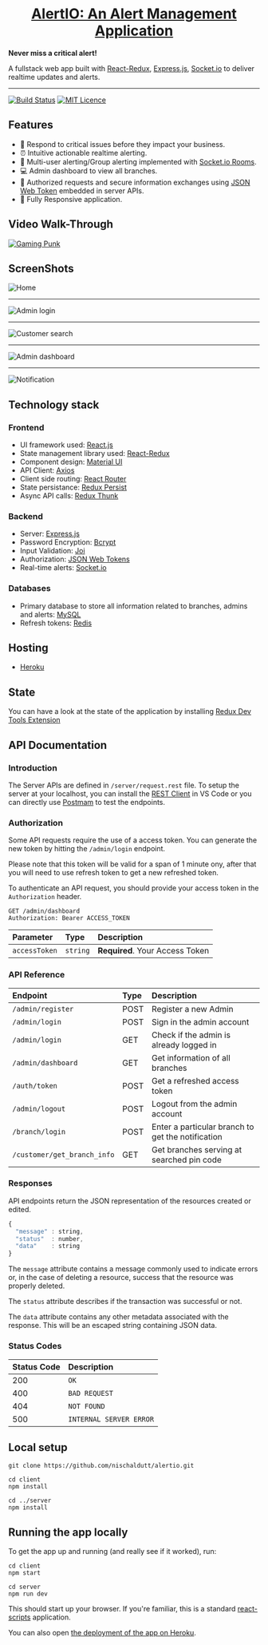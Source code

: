 <div>
  <h1 align="center">
    <a href="https://alertio-backend.herokuapp.com/">AlertIO: An Alert Management Application</a>
  </h1>
  <strong>
    Never miss a critical alert!
  </strong>
  <p>
    A fullstack web app built with
    <a href="https://react-redux.js.org/">React-Redux</a>, 
    <a href="https://expressjs.com/">Express.js</a>, 
    <a href="https://socket.io/">Socket.io</a> 
    to deliver realtime updates and alerts.
  </p>
</div>

<hr />

[![Build Status](https://img.shields.io/badge/build-passing-brightgreen)](https://github.com/nischaldutt/alertio)
[![MIT Licence](https://img.shields.io/badge/Licence-MIT-blue)](https://github.com/nischaldutt/alertio/blob/main/LICENSE)

## Features

- 🔔 Respond to critical issues before they impact your business.
- ⏰ Intuitive actionable realtime alerting.
- 👥 Multi-user alerting/Group alerting implemented with [Socket.io Rooms](https://socket.io/docs/v4/rooms/).
- 💻 Admin dashboard to view all branches.
- 🔐 Authorized requests and secure information exchanges using [JSON Web Token](https://dev.twitch.tv/docs/embed/chat) embedded in server APIs.
- 📱 Fully Responsive application.

## Video Walk-Through

<div>
  <a href="https://youtu.be/sL7DJK9GA74" target="_blank">
    <img
      alt="Gaming Punk"
      src="https://i.imgur.com/co4dANA.png"
    />
  </a>
</div>

## ScreenShots

<div>
    <img
      alt="Home"
      src="https://i.imgur.com/jfla1KV.png"
    />
  <hr />
    <img
      alt="Admin login"
      src="https://i.imgur.com/3i4r9MG.png"
    />
  <hr />
    <img
      alt="Customer search"
      src="https://i.imgur.com/iFMkhUi.png"
    />
  <hr />
    <img
      alt="Admin dashboard"
      src="https://i.imgur.com/XRAE1Pk.png"
    />
  <hr />
    <img
      alt="Notification"
      src="https://i.imgur.com/eCSZ57j.png"
    />
</div>

## Technology stack

### Frontend

- UI framework used: [React.js](https://reactjs.org/)
- State management library used: [React-Redux](https://react-redux.js.org/)
- Component design: [Material UI](https://material-ui.com/)
- API Client: [Axios](https://www.npmjs.com/package/axios)
- Client side routing: [React Router](https://www.npmjs.com/package/react-router-dom)
- State persistance: [Redux Persist](https://www.npmjs.com/package/redux-persist)
- Async API calls: [Redux Thunk](https://www.npmjs.com/package/redux-thunk)

### Backend

- Server: [Express.js](https://expressjs.com/)
- Password Encryption: [Bcrypt](https://www.npmjs.com/package/bcrypt)
- Input Validation: [Joi](https://www.npmjs.com/package/joi)
- Authorization: [JSON Web Tokens](https://www.npmjs.com/package/joi)
- Real-time alerts: [Socket.io](http://socket.io/)

### Databases

- Primary database to store all information related to branches, admins and alerts: [MySQL](https://www.npmjs.com/package/mysql)
- Refresh tokens: [Redis](https://www.npmjs.com/package/redis)

## Hosting

- [Heroku](https://www.heroku.com/)

## State

You can have a look at the state of the application by installing [Redux Dev Tools Extension](https://github.com/zalmoxisus/redux-devtools-extension)

## API Documentation

### Introduction

The Server APIs are defined in `/server/request.rest` file. To setup the server at your localhost, you can install
the [REST Client](https://marketplace.visualstudio.com/items?itemName=humao.rest-client) in VS Code or you can directly
use [Postmam](https://www.postman.com/) to test the endpoints.

### Authorization

Some API requests require the use of a access token. You can generate the new token by hitting the
`/admin/login` endpoint.

</hr>
Please note that this token will be valid for a span of 1 minute ony, after that 
you will need to use refresh token to get a new refreshed token.

To authenticate an API request, you should provide your access token in the `Authorization` header.

```http
GET /admin/dashboard
Authorization: Bearer ACCESS_TOKEN
```

| Parameter     | Type     | Description                     |
| :------------ | :------- | :------------------------------ |
| `accessToken` | `string` | **Required**. Your Access Token |

### API Reference

| Endpoint                    | Type | Description                                       |
| :-------------------------- | :--- | :------------------------------------------------ |
| `/admin/register`           | POST | Register a new Admin                              |
| `/admin/login`              | POST | Sign in the admin account                         |
| `/admin/login`              | GET  | Check if the admin is already logged in           |
| `/admin/dashboard`          | GET  | Get information of all branches                   |
| `/auth/token`               | POST | Get a refreshed access token                      |
| `/admin/logout`             | POST | Logout from the admin account                     |
| `/branch/login`             | POST | Enter a particular branch to get the notification |
| `/customer/get_branch_info` | GET  | Get branches serving at searched pin code         |

### Responses

API endpoints return the JSON representation of the resources created or edited.

```javascript
{
  "message" : string,
  "status"  : number,
  "data"    : string
}
```

The `message` attribute contains a message commonly used to indicate errors or, in the case of deleting a resource, success that the resource was properly deleted.

The `status` attribute describes if the transaction was successful or not.

The `data` attribute contains any other metadata associated with the response. This will be an escaped string containing JSON data.

### Status Codes

| Status Code | Description             |
| :---------- | :---------------------- |
| 200         | `OK`                    |
| 400         | `BAD REQUEST`           |
| 404         | `NOT FOUND`             |
| 500         | `INTERNAL SERVER ERROR` |

## Local setup

```
git clone https://github.com/nischaldutt/alertio.git

cd client
npm install

cd ../server
npm install
```

## Running the app locally

To get the app up and running (and really see if it worked), run:

```shell
cd client
npm start
```

```shell
cd server
npm run dev
```

This should start up your browser. If you're familiar, this is a standard
[react-scripts](https://create-react-app.dev/) application.

You can also open
[the deployment of the app on Heroku](https://alertio-backend.herokuapp.com/).
